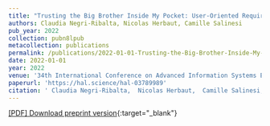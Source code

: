 ```yaml
---
title: "Trusting the Big Brother Inside My Pocket: User-Oriented Requirements for Contact Tracing"
authors: Claudia Negri-Ribalta, Nicolas Herbaut, Camille Salinesi
pub_year: 2022
collection: pubn8lpub
metacollection: publications
permalink: /publications/2022-01-01-Trusting-the-Big-Brother-Inside-My-Pocket-User-Oriented-Requirements-for-Contact-Tracing
date: 2022-01-01
year: 2022
venue: '34th International Conference on Advanced Information Systems Engineering Forum'
paperurl: 'https://hal.science/hal-03789989'
citation: ' Claudia Negri-Ribalta,  Nicolas Herbaut,  Camille Salinesi, &quot;Trusting the Big Brother Inside My Pocket: User-Oriented Requirements for Contact Tracing.&quot; 34th International Conference on Advanced Information Systems Engineering Forum, 2022.'
---
```

[\[PDF\] Download preprint version](https://hal.science/hal-03789989){:target="_blank"}
